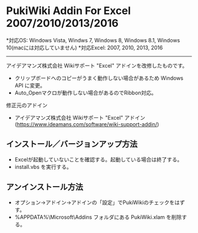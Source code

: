 # PukiWiki Addin For Excel 2007/2010/2013/2016 
*対応OS: Windows Vista, Windws 7, Windows 8, Windows 8.1, Windows 10(macには対応していません)
*対応Excel: 2007, 2010, 2013, 2016

---
アイデアマンズ株式会社 Wikiサポート "Excel" アドインを改修したものです。 

* クリップボードへのコピーがうまく動作しない場合があるため Windows API に変更。
* Auto_Openマクロが動作しない場合があるのでRibbon対応。

修正元のアドイン
* アイデアマンズ株式会社 Wikiサポート "Excel" アドイン (https://www.ideamans.com/software/wiki-support-addin/)

## インストール／バージョンアップ方法
* Excelが起動していないことを確認する。起動している場合は終了する。
* install.vbs を実行する。

## アンインストール方法
* オプション→アドイン→アドインの「設定」でPukiWikiのチェックをはずす。
* %APPDATA%\Microsoft\Addins フォルダにある PukiWiki.xlam を削除する。


